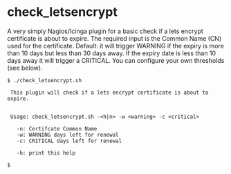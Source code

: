 # check_letsencrypt

A very simply Nagios/Icinga plugin for a basic check if a lets encrypt certificate is about to expire.
The required input is the Common Name (CN) used for the certificate. 
Default: it will trigger WARNING if the expiry is more than 10 days but less than 30 days away. If the expiry date is less than 10 days away it will trigger a CRITICAL.
You can configure your own thresholds (see below).


````
$ ./check_letsencrypt.sh 

 This plugin will check if a lets encrypt certificate is about to expire.


 Usage: check_letsencrypt.sh -<h|n> -w <warning> -c <critical>

   -n: Certifcate Common Name
   -w: WARNING days left for renewal
   -c: CRITICAL days left for renewal

   -h: print this help

$
````


